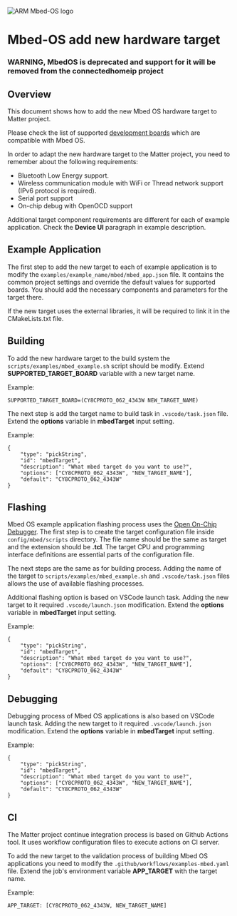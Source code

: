 ![ARM Mbed-OS logo](https://raw.githubusercontent.com/ARMmbed/mbed-os/master/logo.png)

# Mbed-OS add new hardware target

### WARNING, MbedOS is deprecated and support for it will be removed from the connectedhomeip project

## Overview

This document shows how to add the new Mbed OS hardware target to Matter
project.

Please check the list of supported
[development boards](https://os.mbed.com/platforms/) which are compatible with
Mbed OS.

In order to adapt the new hardware target to the Matter project, you need to
remember about the following requirements:

-   Bluetooth Low Energy support.
-   Wireless communication module with WiFi or Thread network support (IPv6
    protocol is required).
-   Serial port support
-   On-chip debug with OpenOCD support

Additional target component requirements are different for each of example
application. Check the **Device UI** paragraph in example description.

## Example Application

The first step to add the new target to each of example application is to modify
the `examples/example_name/mbed/mbed_app.json` file. It contains the common
project settings and override the default values for supported boards. You
should add the necessary components and parameters for the target there.

If the new target uses the external libraries, it will be required to link it in
the CMakeLists.txt file.

## Building

To add the new hardware target to the build system the
`scripts/examples/mbed_example.sh` script should be modify. Extend
**SUPPORTED_TARGET_BOARD** variable with a new target name.

Example:

    SUPPORTED_TARGET_BOARD=(CY8CPROTO_062_4343W NEW_TARGET_NAME)

The next step is add the target name to build task in `.vscode/task.json` file.
Extend the **options** variable in **mbedTarget** input setting.

Example:

    {
        "type": "pickString",
        "id": "mbedTarget",
        "description": "What mbed target do you want to use?",
        "options": ["CY8CPROTO_062_4343W", "NEW_TARGET_NAME"],
        "default": "CY8CPROTO_062_4343W"
    }

## Flashing

Mbed OS example application flashing process uses the
[Open On-Chip Debugger](http://openocd.org/). The first step is to create the
target configuration file inside `config/mbed/scripts` directory. The file name
should be the same as target and the extension should be **.tcl**. The target
CPU and programming interface definitions are essential parts of the
configuration file.

The next steps are the same as for building process. Adding the name of the
target to `scripts/examples/mbed_example.sh` and `.vscode/task.json` files
allows the use of available flashing processes.

Additional flashing option is based on VSCode launch task. Adding the new target
to it required `.vscode/launch.json` modification. Extend the **options**
variable in **mbedTarget** input setting.

Example:

    {
        "type": "pickString",
        "id": "mbedTarget",
        "description": "What mbed target do you want to use?",
        "options": ["CY8CPROTO_062_4343W", "NEW_TARGET_NAME"],
        "default": "CY8CPROTO_062_4343W"
    }

## Debugging

Debugging process of Mbed OS applications is also based on VSCode launch task.
Adding the new target to it required `.vscode/launch.json` modification. Extend
the **options** variable in **mbedTarget** input setting.

Example:

    {
        "type": "pickString",
        "id": "mbedTarget",
        "description": "What mbed target do you want to use?",
        "options": ["CY8CPROTO_062_4343W", "NEW_TARGET_NAME"],
        "default": "CY8CPROTO_062_4343W"
    }

## CI

The Matter project continue integration process is based on Github Actions tool.
It uses workflow configuration files to execute actions on CI server.

To add the new target to the validation process of building Mbed OS applications
you need to modify the `.github/workflows/examples-mbed.yaml` file. Extend the
job's environment variable **APP_TARGET** with the target name.

Example:

    APP_TARGET: [CY8CPROTO_062_4343W, NEW_TARGET_NAME]
